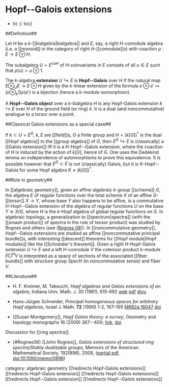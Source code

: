 # Hopf--Galois extensions
* tic
{: toc}


##Definition##

Let $H$ be a $k$-[[bialgebra|bialgebra]] and $E$, say, a right $H$-comodule algebra (i.e. a [[monoid]] in the category of right $H$-[[comodule]]s) with coaction $\rho:E\to E\otimes H$.

The subalgebra $U = E^{\mathrm{co}H}$ of $H$-coinvariants in $E$ consists of all $u\in E$ such that $\rho(u)=u\otimes 1$.

The $k$-algebra **extension** $U\hookrightarrow E$ is __Hopf--Galois__ over $H$ if the natural map $E\otimes_U E\to E\otimes H$ given by the $k$-linear extension of the formula $e\otimes e'\mapsto (e\otimes_k 1)\rho(e')$ is a bijection (hence a $k$-module isomorphism). 

A **Hopf--Galois object** over a $k$-bialgebra $H$ is any Hopf-Galois extension $k\hookrightarrow E$ over $H$ of the ground field (or ring) $k$. It is a dual (and noncommutative) analogue to a torsor over a point. 


##Classical Galois extensions as a special case##

If $k\subset U=E^G$, $k,E$ are [[field]]s, $G$ a finite group and $H = (k[G])^*$ is the dual [[Hopf algebra]] to the [[group algebra]] of $G$, then $E^G\hookrightarrow E$ is (classically) a [[Galois extension]] iff it is a $H$-Hopf--Galois extension, where the coaction of $H$ is induced by the action of $k[G]$, hence of $G$. One uses the Dedekind lemma on independence of automorphisms to prove this equivalence. It is possible however that $E^G\subset E$ is not (classically) Galois, but it is $K$-Hopf--Galois for some Hopf algebra $K\neq (k[G])^*$. 


##Role in geometry##

In [[algebraic geometry]], given an affine algebraic $k$-group [[scheme]] $G$, the algebra $E$ of regular functions over the total scheme $X$ of an affine $G$-[[torsor]] $X\to Y$, whose base $Y$ also happens to be affine, is a commutative $H$-Hopf--Galois extension of the algebra of regular functions $U$ on the base $Y\cong X/G$, where $H$ is the $k$-Hopf algebra of global regular functions on $G$. In algebraic topology, a generalization to [[spectrum|spectra]] (with the [[smash product]] of spectra in the role of tensor product) was studied by Rognes and others (see ([Rognes 08](#Rognes08))). In [[noncommutative geometry]], Hopf--Galois extensions are studied as affine [[noncommutative principal bundle]]s, with interesting [[descent]] theorems for [[Hopf module|Hopf modules]] like the [[Schneider's theorem]]. Given a right $H$-Hopf-Galois extension $U\hookrightarrow E$ and a left $H$-comodule $V$ the cotensor product $k$-module $E\Box^H V$ is interpreted as a space of sections of the associated [[fiber bundle]] with structure group $Spec H$ (in noncommutative sense) and fiber $V$. 


##Literature##

* H. F. Kreimer, M. Takeuchi, _Hopf algebras and Galois extensions of an algebra_, Indiana Univ. Math. J. 30 (1981), 615-692 [web](https://www.iumj.indiana.edu/IUMJ/fulltext.php?year=1981&volume=30&artid=30052) [pdf](https://www.iumj.indiana.edu/IUMJ/FTDLOAD/1981/30/30052/pdf) [djvu](https://www.iumj.indiana.edu/IUMJ/FTDLOAD/1981/30/30052/djvu)

* Hans-J&#252;rgen Schneider, _Principal homogeneous spaces for arbitrary Hopf algebras_, Israel J. Math. __72__ (1990) 1-2, 167&#8211;195 [MR92a:16047](http://www.ams.org/mathscinet-getitem?mr=1098988) [doi](http://dx.doi.org/10.1007/BF02764619)

* [[Susan Montgomery]], _Hopf Galois theory: a survey_, Geometry and topology monographs 16 (2009) 367--400; [link](http://www.msp.warwick.ac.uk/gtm/2009/16/p012.xhtml), [doi](https://doi.org/10.2140/gtm.2009.16.367)

Discussion for [[ring spectra]]:

* {#Rognes08} [[John Rognes]], _Galois extensions of structured ring spectra/Stably dualizable groups_, Memoirs of the American Mathematical Society, 192(898), 2008,  ([partial pdf](https://folk.uio.no/rognes/papers/galois.pdf), [doi:10.1090/memo/0898](http://dx.doi.org/10.1090/memo/0898))

category: algebraic geometry
[[!redirects Hopf-Galois extensions]]
[[!redirects Hopf–Galois extension]]
[[!redirects Hopf–Galois extensions]]
[[!redirects Hopf--Galois extension]]
[[!redirects Hopf--Galois extensions]]